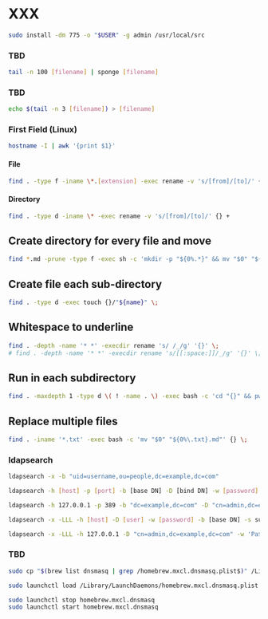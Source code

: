 # XXX

```sh
sudo install -dm 775 -o "$USER" -g admin /usr/local/src
```

### TBD

```sh
tail -n 100 [filename] | sponge [filename]
```

### TBD

```sh
echo $(tail -n 3 [filename]) > [filename]
```

### First Field (Linux)

```sh
hostname -I | awk '{print $1}'
```

#### File

```sh
find . -type f -iname \*.[extension] -exec rename -v 's/[from]/[to]/' {} +
```

#### Directory

```sh
find . -type d -iname \* -exec rename -v 's/[from]/[to]/' {} +
```

## Create directory for every file and move

```sh
find *.md -prune -type f -exec sh -c 'mkdir -p "${0%.*}" && mv "$0" "${0%.*}"' {} \;
```

## Create file each sub-directory

```sh
find . -type d -exec touch {}/"${name}" \;
```

## Whitespace to underline

```sh
find . -depth -name '* *' -execdir rename 's/ /_/g' '{}' \;
# find . -depth -name '* *' -execdir rename 's/[[:space:]]/_/g' '{}' \;
```

## Run in each subdirectory

```sh
find . -maxdepth 1 -type d \( ! -name . \) -exec bash -c 'cd "{}" && pwd' \;
```

## Replace multiple files

```sh
find . -iname '*.txt' -exec bash -c 'mv "$0" "${0%\.txt}.md"' {} \;
```

### ldapsearch

```sh
ldapsearch -x -b "uid=username,ou=people,dc=example,dc=com"
```

```sh
ldapsearch -h [host] -p [port] -b [base DN] -D [bind DN] -w [password]
```

```sh
ldapsearch -h 127.0.0.1 -p 389 -b "dc=example,dc=com" -D "cn=admin,dc=example,dc=com" -w 'Pa$$w0rd!'
```

```sh
ldapsearch -x -LLL -h [host] -D [user] -w [password] -b [base DN] -s sub "([filter])" [attribute list]
```

```sh
ldapsearch -x -LLL -h 127.0.0.1 -D "cn=admin,dc=example,dc=com" -w 'Pa$$w0rd!' -b "dc=example,dc=com" -s sub "(objectClass=person)" givenName
```

### TBD

```sh
sudo cp "$(brew list dnsmasq | grep /homebrew.mxcl.dnsmasq.plist$)" /Library/LaunchDaemons
```

```sh
sudo launchctl load /Library/LaunchDaemons/homebrew.mxcl.dnsmasq.plist
```

```sh
sudo launchctl stop homebrew.mxcl.dnsmasq
sudo launchctl start homebrew.mxcl.dnsmasq
```
